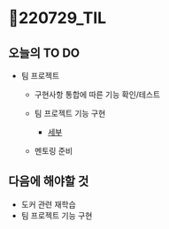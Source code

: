 # 📝220729_TIL

## 오늘의 TO DO

- 팀 프로젝트

  - 구현사항 통합에 따른 기능 확인/테스트
  - 팀 프로젝트 기능 구현
    - [세부](https://github.com/ara0114/beom/issues/4#issuecomment-1199240939)
  
  - 멘토링 준비

    


## 다음에 해야할 것

- 도커 관련 재학습
- 팀 프로젝트 기능 구현

